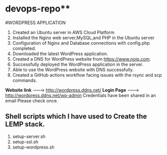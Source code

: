 # devops-repo**
#WORDPRESS APPLICATION
1. Created an Ubuntu server in AWS Cloud Platform
2. Installed the Nginx web server,MySQL,and PHP in the Ubuntu server
3. Configuration of Nginx and Database connections with config.php completed.
4. Downloaded the latest WordPress application.
5. Created a DNS for WordPress website from https://www.noip.com.
6. Successfully deployed the WordPress application in the server.
7. Able to use the WordPress website with DNS successfully.
8. Created a GitHub actions workflow facing issues with the rsync and scp commands.

**Website link** ---> http://wordpress.ddns.net/
**Login Page** ---> http://wordpress.ddns.net/wp-admin
Credentials have been shared in an email Please check once.

Shell scripts which I have used to Create the LEMP stack.
--
1. setup-server.sh
2. setup-ssl.sh
3. setup-wordpress.sh



